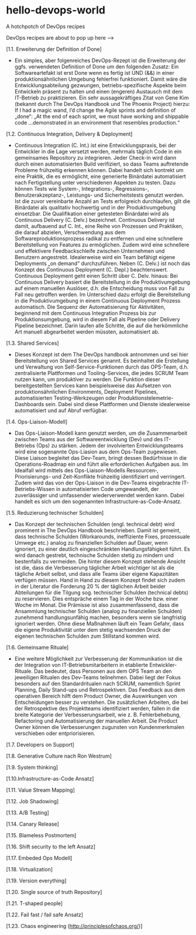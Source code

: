 # hello-devops-world
A hotchpotch of DevOps recipes

DevOps recipes are about to pop up here --> 

[1.1. Erweiterung der Definition of Done]
- Ein simples, aber folgenreiches DevOps-Rezept ist die Erweiterung der ggfs. verwendeten Definition of Done um den folgenden Zusatz:
Ein Softwareartefakt ist erst Done wenn es fertig ist UND (&&) in einer produktionsähnlichen Umgebung fehlerfrei funktioniert. Damit wäre die Entwicklungsabteilung gezwungen, betriebs-spezifische Aspekte beim Entwickeln präsent zu halten und einen (engeren) Austausch mit dem IT-Betrieb zu praktizieren.
Ein sehr aussagekräftiges Zitat von Gene Kim (bekannt durch The DevOps Handbook und The Phoenix Project) hierzu:
If I had a magic wand, I’d change the Agile sprints and definition of „done“: „At the end of each sprint, we must have working and shippable code …demonstrated in an environment that resembles production.“

[1.2. Continuous Integration, Delivery & Deployment]
- Continuous Integration (C. Int.) ist eine Entwicklungspraxis, bei der Entwickler in die Lage versetzt werden, mehrmals täglich Code in ein gemeinsames Repository zu integrieren. Jeder Check-in wird dann durch einen automatisierten Build verifiziert, so dass Teams auftretende Probleme frühzeitig erkennen können. Dabei handelt sich kontrekt um eine Praktik, die es ermöglicht, eine generierte Binärdatei automatisiert nach Fertigstellung unter verschiedenen Aspekten zu testen. Dazu können Tests wie System-, Integrations-, Regressions-, Benutzerakzeptanz-, Leistungs- und Sicherheitstests genutzt werden. Ist die zuvor vereinbarte Anzahl an Tests erfolgreich durchlaufen, gilt die Binärdatei als qualitativ hochwertig und in der Produktivumgebung einsetzbar. Die Qualifikation einer getesteten Binärdatei wird als Continuous Delivery (C. Delv.) bezeichnet. Continuous Delivery ist damit, aufbauend auf C. Int., eine Reihe von Prozessen und Praktiken, die darauf abzielen, Verschwendung aus dem Softwareproduktionsprozess radikal zu entfernen und eine schnellere Bereitstellung von Features zu ermöglichen. Zudem wird eine schnellere und effektivere Feedbackschleife zwischen Unternehmen und Benutzern angestrebt. Idealerweise wird ein Team befähigt eigene Deployments „on demand“ durchzuführen. Neben (C. Delv.) ist noch das Konzept des Continuous Deployment (C. Depl.) beachtenswert. Continuous Deployment geht einen Schritt über C. Delv. hinaus: Bei Continuous Delivery basiert die Bereitstellung in die Produktivumgebung auf einem manuellen Auslöser, d.h. die Entscheidung muss von Fall zu Fall neu getroffen werden. Im Unterschied dazu erfolgt die Bereitstellung in die Produktivumgebung in einem Continuous Deployment Prozess automatisch. Die Sequenz der Automatisierung für Aktivitäten, beginnend mit dem Continuous Integration Prozess bis zur Produktionsumgebung, wird in diesem Fall als Pipeline oder Delivery Pipeline bezeichnet.
Darin laufen alle Schritte, die auf die herkömmliche Art manuell abgearbeitet werden müssten, automatisiert ab.

[1.3. Shared Services]
- Dieses Konzept ist dem The DevOps handbook antnommen und sei hier Bereitstellung von Shared Services genannt. Es beinhaltet die Erstellung und Verwaltung von Self-Service-Funktionen durch das OPS-Team, d.h. zentralisierte Plattformen und Tooling-Services, die jedes SCRUM Team nutzen kann, um produktiver zu werden. Die Funktion dieser bereitgestellten Services kann beispielsweise das Aufsetzen von produktionsähnlichen Environments, Deployment Pipelines, automatisierten Testing-Werkzeugen oder Produktionstelemetrie-Dashboards sein. Dabei sind diese Plattformen und Dienste idealerweise automatisiert und auf Abruf verfügbar.

[1.4. Ops-Liaison-Modell]
- Das Ops-Liaison-Modell kann genutzt werden, um die Zusammenarbeit zwischen Teams aus der Softwareentwicklung (Dev) und des IT-Betriebs (Ops) zu stärken. Jedem der involvierten Entwicklungsteams wird eine sogenannte Ops-Liasion aus dem Ops-Team zugewiesen. Diese Liaison begleitet das Dev-Team, bringt dessen Bedürfnisse in die Operations-Roadmap ein und führt alle erforderlichen Aufgaben aus. Im Idealfall wird mittels des Ops-Liaison-Modells Ressourcen‑, Priorisierungs- und Zeit-Konflikte frühzeitig identifiziert und verringert.
Zudem wird das von der Ops-Liaison in die Dev-Teams eingebrachte IT-Betriebs-Wissen in automatisierten Code umgewandelt, der zuverlässiger und umfassender wiederverwendet werden kann. Dabei handelt es sich um den sogenannten Infrastructure-as-Code-Ansatz.

[1.5. Reduzierung technischer Schulden]
- Das Konzept der technischen Schulden (engl. technical debt) wird prominent in The DevOps Handbook beschrieben. Damit ist gemeint, dass technische Schulden (Workarounds, ineffiziente Fixes, prozessuale Umwege etc.) analog zu finanziellen Schulden auf Dauer, wenn ignoriert, zu einer deutlich eingeschränkten Handlungsfähigkeit führt. Es wird danach gestrebt, technische Schulden stetig zu mindern und bestenfalls zu vermeiden. Die hinter diesem Konzept stehende Ansicht ist die, dass die Verbesserung täglicher Arbeit wichtiger ist als die tägliche Arbeit selbst, und dass alle Teams über eigene Kapazitäten verfügen müssen. Hand in Hand zu diesem Konzept findet sich zudem in der Literatur die Forderung 20 % der täglichen Arbeit beider Abteilungen für die Tilgung sog. technischer Schulden (technical debts) zu reservieren. Dies entspräche einem Tag in der Woche bzw. einer Woche im Monat. Die Prämisse ist also zusammenfassend, dass die Ansammlung technischer Schulden (analog zu finanziellen Schulden) zunehmend handlungsunfähig machen, besonders wenn sie langfristig ignoriert werden. Ohne diese Maßnahmen läuft ein Team Gefahr, dass die eigene Produktivität unter dem stetig wachsenden Druck der eigenen technischen Schulden zum Stillstand kommen wird.

[1.6. Gemeinsame Rituale]
- Eine weitere Möglichkeit zur Verbesserung der Kommunikation ist die der Integration von IT-Betriebsmitarbeitern in etablierte Entwickler-Rituale. Das bedeutet, dass Personen aus dem OPS Team an den jeweiligen Ritualen des Dev-Teams teilnehmen. Dabei liegt der Fokus besonders auf den Standardritualen nach SCRUM, namentlich Sprint Planning, Daily Stand-ups und Retrospektiven. Das Feedback aus dem operativen Bereich hilft dem Product Owner, die Auswirkungen von Entscheidungen besser zu verstehen. Die zusätzlichen Arbeiten, die bei der Retrospektive des Projektteams identifiziert werden, fallen in die breite Kategorie der Verbesserungsarbeit, wie z. B. Fehlerbehebung, Refactoring und Automatisierung der manuellen Arbeit. Die Product Owner können die Verbesserungen zugunsten von Kundenmerkmalen verschieben oder entpriorisieren.

[1.7. Developers on Support]

[1.8. Generative Culture nach Ron Westrum]

[1.9. System thinking]

[1.10.Infrastructure-as-Code Ansatz]

[1.11. Value Stream Mapping]

[1.12. Job Shadowing]

[1.13. A/B Testing]

[1.14. Canary Release]

[1.15. Blameless Postmortem]

[1.16. Shift security to the left Ansatz]

[1.17. Embeded Ops Modell]

[1.18. Virtualization]

[1.19. Version everything]

[1.20. Single source of truth Repository]

[1.21. T-shaped people]

[1.22. Fail fast / fail safe Ansatz]

[1.23. Chaos engineering (http://principlesofchaos.org/)]




